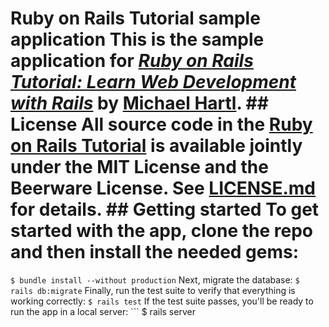 # Ruby on Rails Tutorial sample application This is the sample application for [*Ruby on Rails Tutorial: Learn Web Development with Rails*](http://www.railstutorial.org/) by [Michael Hartl](http://www.michaelhartl.com/). ## License All source code in the [Ruby on Rails Tutorial](http://railstutorial.org/) is available jointly under the MIT License and the Beerware License. See [LICENSE.md](LICENSE.md) for details. ## Getting started To get started with the app, clone the repo and then install the needed gems:
``` $ bundle install --without production ```
 Next, migrate the database: ```
 $ rails db:migrate ```
 Finally, run the test suite to verify that everything is working correctly: ```
  $ rails test ```
  If the test suite passes, you'll be ready to run the app in a local server: ```
  $ rails server
